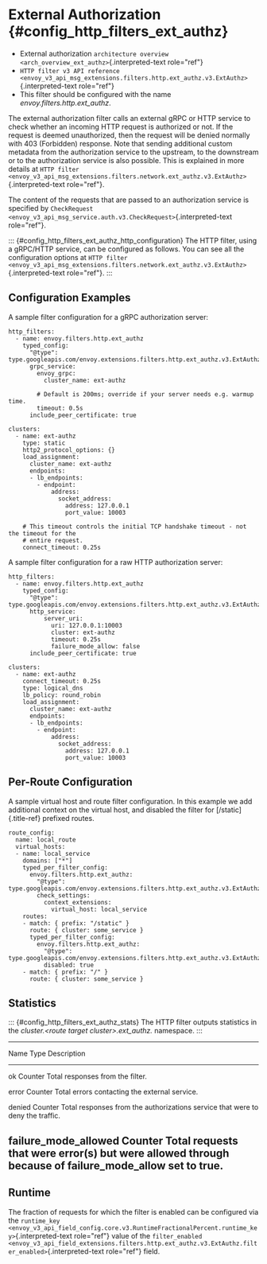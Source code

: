 External Authorization {#config_http_filters_ext_authz}
======================

-   External authorization
    `architecture overview <arch_overview_ext_authz>`{.interpreted-text
    role="ref"}
-   `HTTP filter v3 API reference <envoy_v3_api_msg_extensions.filters.http.ext_authz.v3.ExtAuthz>`{.interpreted-text
    role="ref"}
-   This filter should be configured with the name
    *envoy.filters.http.ext\_authz*.

The external authorization filter calls an external gRPC or HTTP service
to check whether an incoming HTTP request is authorized or not. If the
request is deemed unauthorized, then the request will be denied normally
with 403 (Forbidden) response. Note that sending additional custom
metadata from the authorization service to the upstream, to the
downstream or to the authorization service is also possible. This is
explained in more details at
`HTTP filter <envoy_v3_api_msg_extensions.filters.network.ext_authz.v3.ExtAuthz>`{.interpreted-text
role="ref"}.

The content of the requests that are passed to an authorization service
is specified by
`CheckRequest <envoy_v3_api_msg_service.auth.v3.CheckRequest>`{.interpreted-text
role="ref"}.

::: {#config_http_filters_ext_authz_http_configuration}
The HTTP filter, using a gRPC/HTTP service, can be configured as
follows. You can see all the configuration options at
`HTTP filter <envoy_v3_api_msg_extensions.filters.network.ext_authz.v3.ExtAuthz>`{.interpreted-text
role="ref"}.
:::

Configuration Examples
----------------------

A sample filter configuration for a gRPC authorization server:

``` {.yaml}
http_filters:
  - name: envoy.filters.http.ext_authz
    typed_config:
      "@type": type.googleapis.com/envoy.extensions.filters.http.ext_authz.v3.ExtAuthz
      grpc_service:
        envoy_grpc:
          cluster_name: ext-authz

        # Default is 200ms; override if your server needs e.g. warmup time.
        timeout: 0.5s
      include_peer_certificate: true
```

``` {.yaml}
clusters:
  - name: ext-authz
    type: static
    http2_protocol_options: {}
    load_assignment:
      cluster_name: ext-authz
      endpoints:
      - lb_endpoints:
        - endpoint:
            address:
              socket_address:
                address: 127.0.0.1
                port_value: 10003

    # This timeout controls the initial TCP handshake timeout - not the timeout for the
    # entire request.
    connect_timeout: 0.25s
```

A sample filter configuration for a raw HTTP authorization server:

``` {.yaml}
http_filters:
  - name: envoy.filters.http.ext_authz
    typed_config:
      "@type": type.googleapis.com/envoy.extensions.filters.http.ext_authz.v3.ExtAuthz
      http_service:
          server_uri:
            uri: 127.0.0.1:10003
            cluster: ext-authz
            timeout: 0.25s
            failure_mode_allow: false
      include_peer_certificate: true
```

``` {.yaml}
clusters:
  - name: ext-authz
    connect_timeout: 0.25s
    type: logical_dns
    lb_policy: round_robin
    load_assignment:
      cluster_name: ext-authz
      endpoints:
      - lb_endpoints:
        - endpoint:
            address:
              socket_address:
                address: 127.0.0.1
                port_value: 10003
```

Per-Route Configuration
-----------------------

A sample virtual host and route filter configuration. In this example we
add additional context on the virtual host, and disabled the filter for
[/static]{.title-ref} prefixed routes.

``` {.yaml}
route_config:
  name: local_route
  virtual_hosts:
  - name: local_service
    domains: ["*"]
    typed_per_filter_config:
      envoy.filters.http.ext_authz:
        "@type": type.googleapis.com/envoy.extensions.filters.http.ext_authz.v3.ExtAuthzPerRoute
        check_settings:
          context_extensions:
            virtual_host: local_service
    routes:
    - match: { prefix: "/static" }
      route: { cluster: some_service }
      typed_per_filter_config:
        envoy.filters.http.ext_authz:
          "@type": type.googleapis.com/envoy.extensions.filters.http.ext_authz.v3.ExtAuthzPerRoute
          disabled: true
    - match: { prefix: "/" }
      route: { cluster: some_service }
```

Statistics
----------

::: {#config_http_filters_ext_authz_stats}
The HTTP filter outputs statistics in the *cluster.\<route target
cluster\>.ext\_authz.* namespace.
:::

  ------------------------------------------------------------------------------
  Name                     Type              Description
  ------------------------ ----------------- -----------------------------------
  ok                       Counter           Total responses from the filter.

  error                    Counter           Total errors contacting the
                                             external service.

  denied                   Counter           Total responses from the
                                             authorizations service that were to
                                             deny the traffic.

  failure\_mode\_allowed   Counter           Total requests that were error(s)
                                             but were allowed through because of
                                             failure\_mode\_allow set to true.
  ------------------------------------------------------------------------------

Runtime
-------

The fraction of requests for which the filter is enabled can be
configured via the `runtime_key
<envoy_v3_api_field_config.core.v3.RuntimeFractionalPercent.runtime_key>`{.interpreted-text
role="ref"} value of the `filter_enabled
<envoy_v3_api_field_extensions.filters.http.ext_authz.v3.ExtAuthz.filter_enabled>`{.interpreted-text
role="ref"} field.
